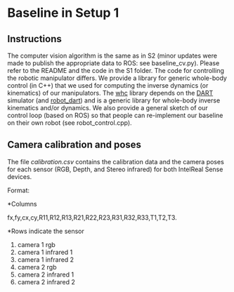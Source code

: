 # Baseline in Setup 1

## Instructions

The computer vision algorithm is the same as in S2 (minor updates were made to publish the appropriate data to ROS: see baseline_cv.py). Please refer to the README and the code in the S1 folder. The code for controlling the robotic manipulator differs. We provide a library for generic whole-body control (in C++) that we used for computing the inverse dynamics (or kinematics) of our manipulators. The [whc](https://github.com/costashatz/whc) library depends on the [DART](http://dartsim.github.io/) simulator (and [robot_dart](https://github.com/resibots/robot_dart)) and is a generic library for whole-body inverse kinematics and/or dynamics. We also provide a general sketch of our control loop (based on ROS) so that people can re-implement our baseline on their own robot (see robot_control.cpp).


## Camera calibration and poses
The file _calibration.csv_ contains the calibration data and the camera poses for each sensor (RGB, Depth, and Stereo infrared) for both IntelReal Sense devices.

Format:

*Columns

 fx,fy,cx,cy,R11,R12,R13,R21,R22,R23,R31,R32,R33,T1,T2,T3.
 
*Rows indicate the sensor
  1. camera 1 rgb
  2. camera 1 infrared 1
  3. camera 1 infrared 2
  4. camera 2 rgb
  5. camera 2 infrared 1
  6. camera 2 infrared 2

